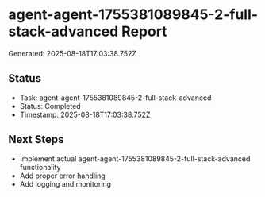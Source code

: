# agent-agent-1755381089845-2-full-stack-advanced Report

Generated: 2025-08-18T17:03:38.752Z

## Status
- Task: agent-agent-1755381089845-2-full-stack-advanced
- Status: Completed
- Timestamp: 2025-08-18T17:03:38.752Z

## Next Steps
- Implement actual agent-agent-1755381089845-2-full-stack-advanced functionality
- Add proper error handling
- Add logging and monitoring
